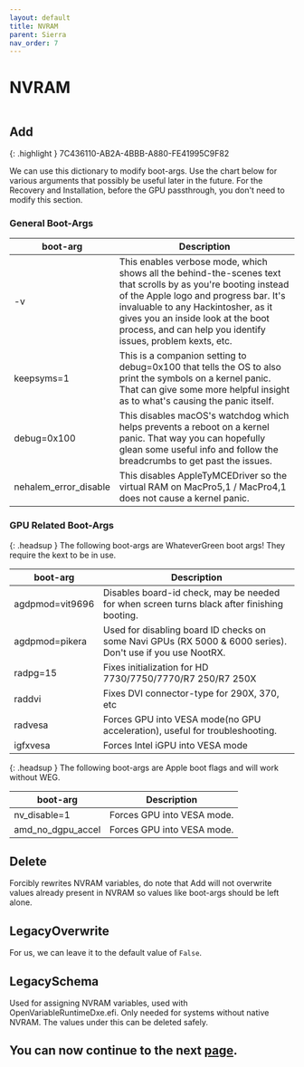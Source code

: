 ```yaml
---
layout: default
title: NVRAM
parent: Sierra
nav_order: 7
---
```


# NVRAM

<a href="https://raw.githubusercontent.com/royalgraphx/DarwinKVM/main/docs/assets/OpenCoreProMacNVRAM.png"><img src="../../../assets/OpenCoreProMacNVRAM.png" alt=""></a>

## Add

{: .highlight }
7C436110-AB2A-4BBB-A880-FE41995C9F82

We can use this dictionary to modify boot-args. Use the chart below for various arguments that possibly be useful later in the future. For the Recovery and Installation, before the GPU passthrough, you don't need to modify this section.

### General Boot-Args

| boot-arg | Description | 
| ----- | ----- |
| -v | This enables verbose mode, which shows all the behind-the-scenes text that scrolls by as you're booting instead of the Apple logo and progress bar. It's invaluable to any Hackintosher, as it gives you an inside look at the boot process, and can help you identify issues, problem kexts, etc. |
| keepsyms=1 | This is a companion setting to debug=0x100 that tells the OS to also print the symbols on a kernel panic. That can give some more helpful insight as to what's causing the panic itself. |
| debug=0x100 | This disables macOS's watchdog which helps prevents a reboot on a kernel panic. That way you can hopefully glean some useful info and follow the breadcrumbs to get past the issues. |
| nehalem_error_disable | This disables AppleTyMCEDriver so the virtual RAM on MacPro5,1 / MacPro4,1 does not cause a kernel panic. |

### GPU Related Boot-Args

{: .headsup }
The following boot-args are WhateverGreen boot args! They require the kext to be in use.

| boot-arg | Description | 
| ----- | ----- |
| agdpmod=vit9696 | Disables board-id check, may be needed for when screen turns black after finishing booting. |
| agdpmod=pikera | Used for disabling board ID checks on some Navi GPUs (RX 5000 & 6000 series). Don't use if you use NootRX. |
| radpg=15 | Fixes initialization for HD 7730/7750/7770/R7 250/R7 250X |
| raddvi | Fixes DVI connector-type for 290X, 370, etc |
| radvesa | Forces GPU into VESA mode(no GPU acceleration), useful for troubleshooting. |
| igfxvesa | Forces Intel iGPU into VESA mode |

{: .headsup }
The following boot-args are Apple boot flags and will work without WEG.

| boot-arg | Description | 
| ----- | ----- |
| nv_disable=1 | Forces GPU into VESA mode. |
| amd_no_dgpu_accel | Forces GPU into VESA mode. |

## Delete

Forcibly rewrites NVRAM variables, do note that Add will not overwrite values already present in NVRAM so values like boot-args should be left alone.

## LegacyOverwrite

For us, we can leave it to the default value of ``False``.

## LegacySchema

Used for assigning NVRAM variables, used with OpenVariableRuntimeDxe.efi. Only needed for systems without native NVRAM. The values under this can be deleted safely.

## You can now continue to the next <a href="../07-PlatformInfo">page</a>.
